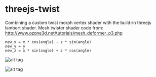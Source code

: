 # threejs-twist
Combining a custom twist morph vertex shader with the build-in threejs lambert shader.
Mesh twister shader code from: http://www.ozone3d.net/tutorials/mesh_deformer_p3.php

```
new_x = x * cos(angle) - z * sin(angle) 
new_y = y 
new_z = x * sin(angle) + z * cos(angle)
```

![alt tag](https://raw.github.com/polyclick/threejs-twist/master/readme-assets/walt-preview.png)

![alt tag](https://raw.github.com/polyclick/threejs-twist/master/readme-assets/bust-preview.png)
